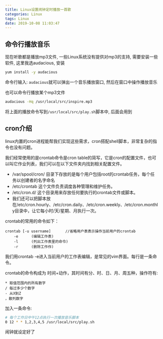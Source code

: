 ```yaml
---
title: Linux设置闹钟定时播放一首歌
categories: Linux
tags: Linux
date: 2019-10-08 11:03:47
---
```


命令行播放音乐
-------

现在听歌都是播放mp3文件, 一些Linux系统没有提供对mp3的支持, 需要安装一些软件, 这里我选audacious, 安装

```bash
yum install -y audacious
```

命令行输入: `audacious`就可以弹出一个音乐播放窗口, 然后在窗口中操作播放音乐

也可以命令行播放某个mp3文件

```bash
audacious -Hq /usr/local/src/inspire.mp3
```

将上面的播放命令写到`/usr/local/src/play.sh`脚本中, 后面会用到

cron介绍
------

linux内置的cron进程能帮我们实现这些需求，cron搭配shell脚本，非常复杂的指令也没有问题。

我们经常使用的是crontab命令是cron table的简写，它是cron的配置文件，也可以叫它作业列表，我们可以在以下文件夹内找到相关配置文件。

- /var/spool/cron/ 目录下存放的是每个用户包括root的crontab任务，每个任务以创建者的名字命名
- /etc/crontab 这个文件负责调度各种管理和维护任务。
- /etc/cron.d/ 这个目录用来存放任何要执行的crontab文件或脚本。
- 我们还可以把脚本放在/etc/cron.hourly、/etc/cron.daily、/etc/cron.weekly、/etc/cron.monthly目录中，让它每小时/天/星期、月执行一次。

crontab的常用的命令如下：

```t
crontab [-u username]　　　　//省略用户表表示操作当前用户的crontab
    -e      (编辑工作表)
    -l      (列出工作表里的命令)
    -r      (删除工作作)
```

我们用crontab -e进入当前用户的工作表编辑，是常见的vim界面。每行是一条命令。

crontab的命令构成为 时间+动作，其时间有分、时、日、月、周五种，操作符有:

```t
* 取值范围内的所有数字
/ 每过多少个数字
- 从X到Z
，散列数字
```

加入一条命令:

```bash
# 每个工作日中午12点执行一次播放音乐脚本
0 12 * * 1,2,3,4,5 /usr/local/src/play.sh
```

闹钟就设定好了
